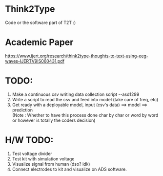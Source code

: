 # Think2Type
Code or the software part of T2T :)

# Academic Paper
https://www.ijert.org/research/think2type-thoughts-to-text-using-eeg-waves-IJERTV9IS060431.pdf

# TODO:
1. Make a continuous csv writing data collection script --asd1299
2. Write a script to read the csv and feed into model (take care of freq, etc)
3. Get ready with a deployable model,
             input (csv's data) ==> model ==> prediction  
(Note : Whether to have this process done char by char or word by word or however is totally the coders decision) 


# H/W TODO:

1. Test voltage divider
2. Test kit with simulation voltage
3. Visualize signal from human (dso? idk)
4. Connect electrodes to kit and visualize on ADS software.
